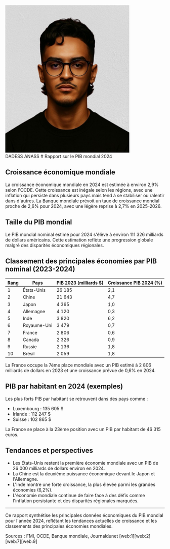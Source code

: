 <img src="Imagedadess2025.jpg" style="height:464px;margin-right:432px"/>
DADESS ANASS
# Rapport sur le PIB mondial 2024

## Croissance économique mondiale
La croissance économique mondiale en 2024 est estimée à environ 2,9% selon l'OCDE. Cette croissance est inégale selon les régions, avec une inflation qui persiste dans plusieurs pays mais tend à se stabiliser ou ralentir dans d'autres. La Banque mondiale prévoit un taux de croissance mondial proche de 2,6% pour 2024, avec une légère reprise à 2,7% en 2025-2026.

## Taille du PIB mondial
Le PIB mondial nominal estimé pour 2024 s'élève à environ 111 326 milliards de dollars américains. Cette estimation reflète une progression globale malgré des disparités économiques régionales.

## Classement des principales économies par PIB nominal (2023-2024)
| Rang | Pays          | PIB 2023 (milliards $) | Croissance PIB 2024 (%) |
|-------|---------------|------------------------|------------------------|
| 1     | États-Unis    | 26 185                 | 2,1                    |
| 2     | Chine         | 21 643                 | 4,7                    |
| 3     | Japon         | 4 365                  | 1,0                    |
| 4     | Allemagne     | 4 120                  | 0,3                    |
| 5     | Inde          | 3 820                  | 6,2                    |
| 6     | Royaume-Uni   | 3 479                  | 0,7                    |
| 7     | France        | 2 806                  | 0,6                    |
| 8     | Canada        | 2 326                  | 0,9                    |
| 9     | Russie        | 2 136                  | 1,8                    |
| 10    | Brésil        | 2 059                  | 1,8                    |

La France occupe la 7ème place mondiale avec un PIB estimé à 2 806 milliards de dollars en 2023 et une croissance prévue de 0,6% en 2024.

## PIB par habitant en 2024 (exemples)
Les plus forts PIB par habitant se retrouvent dans des pays comme :
- Luxembourg : 135 605 $ 
- Irlande : 112 247 $
- Suisse : 102 865 $

La France se place à la 23ème position avec un PIB par habitant de 46 315 euros.

## Tendances et perspectives
- Les États-Unis restent la première économie mondiale avec un PIB de 26 000 milliards de dollars environ en 2024.
- La Chine est la deuxième puissance économique devant le Japon et l'Allemagne.
- L'Inde montre une forte croissance, la plus élevée parmi les grandes économies (6,2%).
- L'économie mondiale continue de faire face à des défis comme l'inflation persistante et des disparités régionales marquées.

---

Ce rapport synthétise les principales données économiques du PIB mondial pour l'année 2024, reflétant les tendances actuelles de croissance et les classements des principales économies mondiales.  

Sources : FMI, OCDE, Banque mondiale, Journaldunet [web:1][web:2][web:7][web:9]
